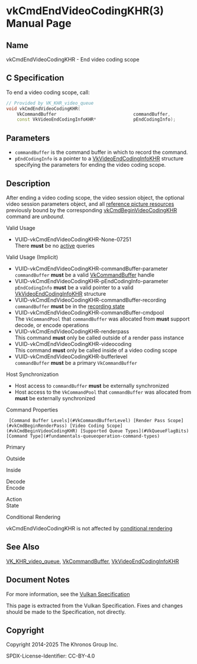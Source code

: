 # vkCmdEndVideoCodingKHR(3) Manual Page

## Name

vkCmdEndVideoCodingKHR - End video coding scope



## [](#_c_specification)C Specification

To end a video coding scope, call:

```c++
// Provided by VK_KHR_video_queue
void vkCmdEndVideoCodingKHR(
    VkCommandBuffer                             commandBuffer,
    const VkVideoEndCodingInfoKHR*              pEndCodingInfo);
```

## [](#_parameters)Parameters

- `commandBuffer` is the command buffer in which to record the command.
- `pEndCodingInfo` is a pointer to a [VkVideoEndCodingInfoKHR](https://registry.khronos.org/vulkan/specs/latest/man/html/VkVideoEndCodingInfoKHR.html) structure specifying the parameters for ending the video coding scope.

## [](#_description)Description

After ending a video coding scope, the video session object, the optional video session parameters object, and all [reference picture resources](https://registry.khronos.org/vulkan/specs/latest/html/vkspec.html#bound-reference-picture-resources) previously bound by the corresponding [vkCmdBeginVideoCodingKHR](https://registry.khronos.org/vulkan/specs/latest/man/html/vkCmdBeginVideoCodingKHR.html) command are *unbound*.

Valid Usage

- [](#VUID-vkCmdEndVideoCodingKHR-None-07251)VUID-vkCmdEndVideoCodingKHR-None-07251  
  There **must** be no [active](https://registry.khronos.org/vulkan/specs/latest/html/vkspec.html#queries-operation-active) queries

Valid Usage (Implicit)

- [](#VUID-vkCmdEndVideoCodingKHR-commandBuffer-parameter)VUID-vkCmdEndVideoCodingKHR-commandBuffer-parameter  
  `commandBuffer` **must** be a valid [VkCommandBuffer](https://registry.khronos.org/vulkan/specs/latest/man/html/VkCommandBuffer.html) handle
- [](#VUID-vkCmdEndVideoCodingKHR-pEndCodingInfo-parameter)VUID-vkCmdEndVideoCodingKHR-pEndCodingInfo-parameter  
  `pEndCodingInfo` **must** be a valid pointer to a valid [VkVideoEndCodingInfoKHR](https://registry.khronos.org/vulkan/specs/latest/man/html/VkVideoEndCodingInfoKHR.html) structure
- [](#VUID-vkCmdEndVideoCodingKHR-commandBuffer-recording)VUID-vkCmdEndVideoCodingKHR-commandBuffer-recording  
  `commandBuffer` **must** be in the [recording state](#commandbuffers-lifecycle)
- [](#VUID-vkCmdEndVideoCodingKHR-commandBuffer-cmdpool)VUID-vkCmdEndVideoCodingKHR-commandBuffer-cmdpool  
  The `VkCommandPool` that `commandBuffer` was allocated from **must** support decode, or encode operations
- [](#VUID-vkCmdEndVideoCodingKHR-renderpass)VUID-vkCmdEndVideoCodingKHR-renderpass  
  This command **must** only be called outside of a render pass instance
- [](#VUID-vkCmdEndVideoCodingKHR-videocoding)VUID-vkCmdEndVideoCodingKHR-videocoding  
  This command **must** only be called inside of a video coding scope
- [](#VUID-vkCmdEndVideoCodingKHR-bufferlevel)VUID-vkCmdEndVideoCodingKHR-bufferlevel  
  `commandBuffer` **must** be a primary `VkCommandBuffer`

Host Synchronization

- Host access to `commandBuffer` **must** be externally synchronized
- Host access to the `VkCommandPool` that `commandBuffer` was allocated from **must** be externally synchronized

Command Properties

     [Command Buffer Levels](#VkCommandBufferLevel) [Render Pass Scope](#vkCmdBeginRenderPass) [Video Coding Scope](#vkCmdBeginVideoCodingKHR) [Supported Queue Types](#VkQueueFlagBits) [Command Type](#fundamentals-queueoperation-command-types)

Primary

Outside

Inside

Decode  
Encode

Action  
State

Conditional Rendering

vkCmdEndVideoCodingKHR is not affected by [conditional rendering](#drawing-conditional-rendering)

## [](#_see_also)See Also

[VK\_KHR\_video\_queue](https://registry.khronos.org/vulkan/specs/latest/man/html/VK_KHR_video_queue.html), [VkCommandBuffer](https://registry.khronos.org/vulkan/specs/latest/man/html/VkCommandBuffer.html), [VkVideoEndCodingInfoKHR](https://registry.khronos.org/vulkan/specs/latest/man/html/VkVideoEndCodingInfoKHR.html)

## [](#_document_notes)Document Notes

For more information, see the [Vulkan Specification](https://registry.khronos.org/vulkan/specs/latest/html/vkspec.html#vkCmdEndVideoCodingKHR)

This page is extracted from the Vulkan Specification. Fixes and changes should be made to the Specification, not directly.

## [](#_copyright)Copyright

Copyright 2014-2025 The Khronos Group Inc.

SPDX-License-Identifier: CC-BY-4.0